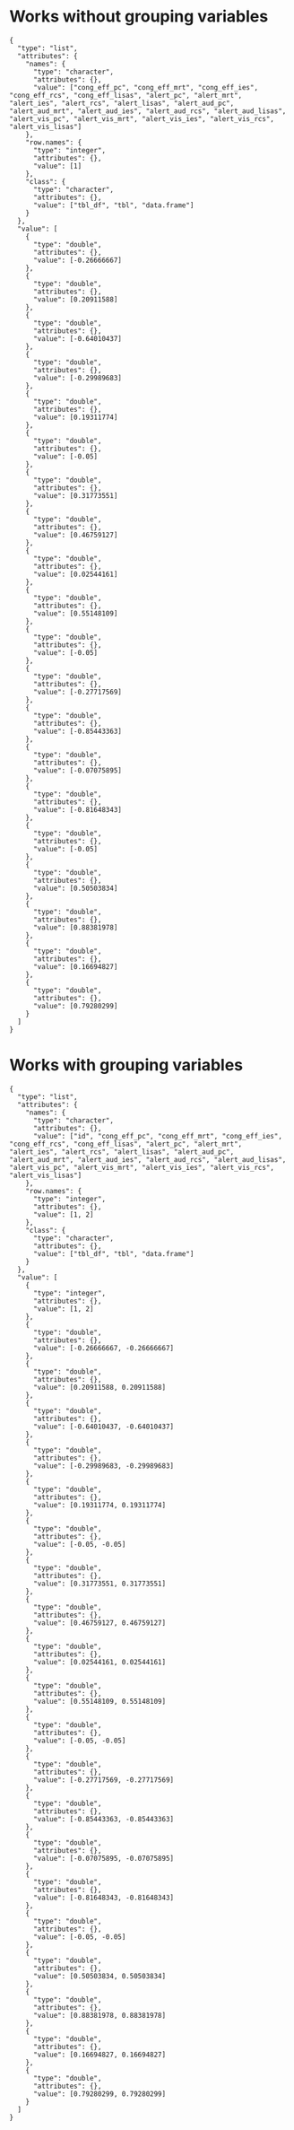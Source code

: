 # Works without grouping variables

    {
      "type": "list",
      "attributes": {
        "names": {
          "type": "character",
          "attributes": {},
          "value": ["cong_eff_pc", "cong_eff_mrt", "cong_eff_ies", "cong_eff_rcs", "cong_eff_lisas", "alert_pc", "alert_mrt", "alert_ies", "alert_rcs", "alert_lisas", "alert_aud_pc", "alert_aud_mrt", "alert_aud_ies", "alert_aud_rcs", "alert_aud_lisas", "alert_vis_pc", "alert_vis_mrt", "alert_vis_ies", "alert_vis_rcs", "alert_vis_lisas"]
        },
        "row.names": {
          "type": "integer",
          "attributes": {},
          "value": [1]
        },
        "class": {
          "type": "character",
          "attributes": {},
          "value": ["tbl_df", "tbl", "data.frame"]
        }
      },
      "value": [
        {
          "type": "double",
          "attributes": {},
          "value": [-0.26666667]
        },
        {
          "type": "double",
          "attributes": {},
          "value": [0.20911588]
        },
        {
          "type": "double",
          "attributes": {},
          "value": [-0.64010437]
        },
        {
          "type": "double",
          "attributes": {},
          "value": [-0.29989683]
        },
        {
          "type": "double",
          "attributes": {},
          "value": [0.19311774]
        },
        {
          "type": "double",
          "attributes": {},
          "value": [-0.05]
        },
        {
          "type": "double",
          "attributes": {},
          "value": [0.31773551]
        },
        {
          "type": "double",
          "attributes": {},
          "value": [0.46759127]
        },
        {
          "type": "double",
          "attributes": {},
          "value": [0.02544161]
        },
        {
          "type": "double",
          "attributes": {},
          "value": [0.55148109]
        },
        {
          "type": "double",
          "attributes": {},
          "value": [-0.05]
        },
        {
          "type": "double",
          "attributes": {},
          "value": [-0.27717569]
        },
        {
          "type": "double",
          "attributes": {},
          "value": [-0.85443363]
        },
        {
          "type": "double",
          "attributes": {},
          "value": [-0.07075895]
        },
        {
          "type": "double",
          "attributes": {},
          "value": [-0.81648343]
        },
        {
          "type": "double",
          "attributes": {},
          "value": [-0.05]
        },
        {
          "type": "double",
          "attributes": {},
          "value": [0.50503834]
        },
        {
          "type": "double",
          "attributes": {},
          "value": [0.88381978]
        },
        {
          "type": "double",
          "attributes": {},
          "value": [0.16694827]
        },
        {
          "type": "double",
          "attributes": {},
          "value": [0.79280299]
        }
      ]
    }

# Works with grouping variables

    {
      "type": "list",
      "attributes": {
        "names": {
          "type": "character",
          "attributes": {},
          "value": ["id", "cong_eff_pc", "cong_eff_mrt", "cong_eff_ies", "cong_eff_rcs", "cong_eff_lisas", "alert_pc", "alert_mrt", "alert_ies", "alert_rcs", "alert_lisas", "alert_aud_pc", "alert_aud_mrt", "alert_aud_ies", "alert_aud_rcs", "alert_aud_lisas", "alert_vis_pc", "alert_vis_mrt", "alert_vis_ies", "alert_vis_rcs", "alert_vis_lisas"]
        },
        "row.names": {
          "type": "integer",
          "attributes": {},
          "value": [1, 2]
        },
        "class": {
          "type": "character",
          "attributes": {},
          "value": ["tbl_df", "tbl", "data.frame"]
        }
      },
      "value": [
        {
          "type": "integer",
          "attributes": {},
          "value": [1, 2]
        },
        {
          "type": "double",
          "attributes": {},
          "value": [-0.26666667, -0.26666667]
        },
        {
          "type": "double",
          "attributes": {},
          "value": [0.20911588, 0.20911588]
        },
        {
          "type": "double",
          "attributes": {},
          "value": [-0.64010437, -0.64010437]
        },
        {
          "type": "double",
          "attributes": {},
          "value": [-0.29989683, -0.29989683]
        },
        {
          "type": "double",
          "attributes": {},
          "value": [0.19311774, 0.19311774]
        },
        {
          "type": "double",
          "attributes": {},
          "value": [-0.05, -0.05]
        },
        {
          "type": "double",
          "attributes": {},
          "value": [0.31773551, 0.31773551]
        },
        {
          "type": "double",
          "attributes": {},
          "value": [0.46759127, 0.46759127]
        },
        {
          "type": "double",
          "attributes": {},
          "value": [0.02544161, 0.02544161]
        },
        {
          "type": "double",
          "attributes": {},
          "value": [0.55148109, 0.55148109]
        },
        {
          "type": "double",
          "attributes": {},
          "value": [-0.05, -0.05]
        },
        {
          "type": "double",
          "attributes": {},
          "value": [-0.27717569, -0.27717569]
        },
        {
          "type": "double",
          "attributes": {},
          "value": [-0.85443363, -0.85443363]
        },
        {
          "type": "double",
          "attributes": {},
          "value": [-0.07075895, -0.07075895]
        },
        {
          "type": "double",
          "attributes": {},
          "value": [-0.81648343, -0.81648343]
        },
        {
          "type": "double",
          "attributes": {},
          "value": [-0.05, -0.05]
        },
        {
          "type": "double",
          "attributes": {},
          "value": [0.50503834, 0.50503834]
        },
        {
          "type": "double",
          "attributes": {},
          "value": [0.88381978, 0.88381978]
        },
        {
          "type": "double",
          "attributes": {},
          "value": [0.16694827, 0.16694827]
        },
        {
          "type": "double",
          "attributes": {},
          "value": [0.79280299, 0.79280299]
        }
      ]
    }

